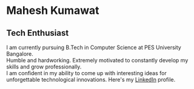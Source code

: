 <!--### Hi there 👋

**MaheshRKumawat/MaheshRKumawat** is a ✨ _special_ ✨ repository because its `README.md` (this file) appears on your GitHub profile.

Here are some ideas to get you started:

- 🔭 I’m currently working on ...
- 🌱 I’m currently learning ...
- 👯 I’m looking to collaborate on ...
- 🤔 I’m looking for help with ...
- 💬 Ask me about ...
- 📫 How to reach me: ...
- 😄 Pronouns: ...
- ⚡ Fun fact: ...
-->

# Mahesh Kumawat
## Tech Enthusiast
I am currently pursuing B.Tech in Computer Science at PES University Bangalore. <br>
Humble and hardworking. Extremely motivated to constantly develop my skills and grow professionally. <br>
I am confident in my ability to come up with interesting ideas for unforgettable technological innovations.
Here's my [LinkedIn](https://www.linkedin.com/in/mahesh-kumawat-84090919a/) profile.
